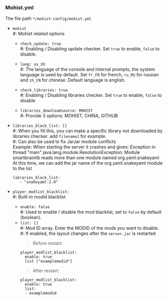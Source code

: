 ### Mohist.yml

The file path `*/mohist-config/mohist.yml`

* `mohist`    
  #: Mohist related options
    - `check_update: true`    
      #: Enabling / Disabling update checker. Set `true` to enable, `false` to disable.

    - `lang: xx_XX`   
      #: The language of the console and internal prompts, the system language is used by default. Set `fr_FR` for french, `ru_RU` for russian and `zh_CN` for chinese. Default language is english.

    - `check_libraries: true`   
      #: Enabling / Disabling libraries checker. Set `true` to enable, `false` to disable

    - `libraries_downloadsource: MOHIST`   
      #: Provide 3 options: MOHIST, CHINA, GITHUB

* `libraries_black_list: []`    
  #: When you fill this, you can make a specific library not downloaded by libraries checker. add `filename1` for example.  
  #: Can also be used to fix JarJar module conflicts  
     Example: When starting the server it crashes and gives: Exception in thread "main" java.lang.module.ResolutionException: Module smartbrainlib reads more than one module named org.yaml.snakeyaml  
     At this time, we can add the jar name of the org.yaml.snakeyaml module to the list
     ```
     libraries_black_list:
        - "snakeyaml-2.0"
     ```

* `player_modlist_blacklist:`    
    #: Built-in modid blacklist
    - `enable: false`    
      #: Used to enable / disable the mod blacklist, set to `false` by default (boolean).
    - `list: []`    
      #: Mod ID array. Enter the MODID of the mods you want to disable.    
      #: If enabled, the layout changes after the `server.jar` is restarted    
      > Before restart:
      ```
      player_modlist_blacklist:
        enable: true
        list ["examplemodid"]
      ```
      > After restart:
      ```
      player_modlist_blacklist:
        enable: true
        list:
        - examplemodid
      ```
